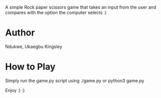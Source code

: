 A simple Rock paper scissors game that takes an input from the user and compares with the option the computer selects :)

Author
======
Ndukwe, Ukaegbu Kingsley


How to Play
===========
Simply run the game.py script using ./game.py or python3 game.py

Enjoy :) :)
